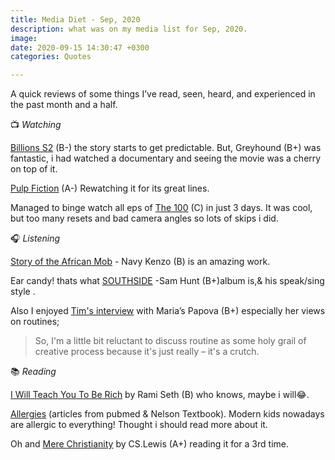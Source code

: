 ```yaml
---
title: Media Diet - Sep, 2020
description: what was on my media list for Sep, 2020.
image: 
date: 2020-09-15 14:30:47 +0300
categories: Quotes

---
```


A quick reviews of some things I’ve read, seen, heard, and experienced in the past month and a half.
<!-- more -->

📺  *Watching*

[Billions S2](h) (B-) the story starts to get predictable. But, Greyhound (B+) was fantastic, i had watched a documentary and seeing the movie was a cherry on top of it. 

[Pulp Fiction](h) (A-) Rewatching it for its great lines.

Managed to binge watch all eps of 
[The 100](h) (C) in just 3 days. It was cool, but too many resets and bad camera angles so lots of skips i did.


🎧 *Listening*

[Story of the African Mob](h) - Navy Kenzo (B) is an amazing work.

Ear candy! thats what [SOUTHSIDE](h) -Sam Hunt (B+)album is,& his speak/sing style .

Also I enjoyed [Tim's interview](h) with Maria’s Papova (B+) especially her views on routines;

> So, I'm a little bit reluctant to discuss routine as some holy grail of creative process because it's just really – it's a crutch.


📚 *Reading*

[I Will Teach You To Be Rich](h) by Rami Seth (B) who knows, maybe i will😂.

[Allergies](h) (articles from pubmed & Nelson Textbook). Modern kids nowadays are allergic to everything! Thought i should read more about it.

Oh and [Mere Christianity](h) by CS.Lewis (A+) reading it for a 3rd time.
